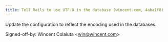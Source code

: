 ```yaml
---
title: Tell Rails to use UTF-8 in the database (wincent.com, 4aba1f8)
---
```


Update the configuration to reflect the encoding used in the databases.

Signed-off-by: Wincent Colaiuta &lt;win@wincent.com&gt;
